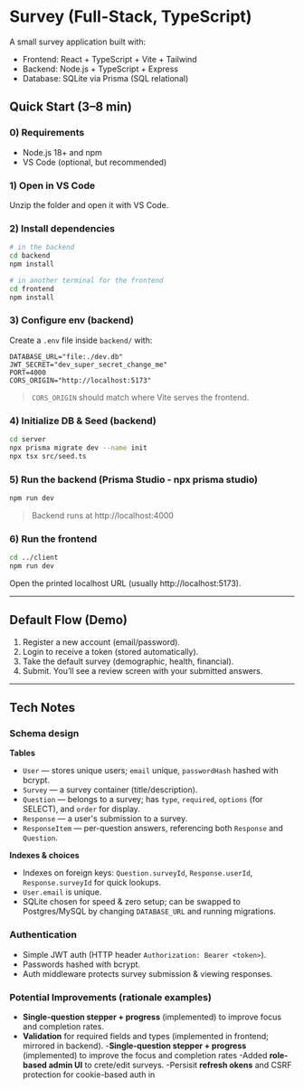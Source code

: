 # Survey (Full-Stack, TypeScript)

A small survey application built with:
- Frontend: React + TypeScript + Vite + Tailwind
- Backend: Node.js + TypeScript + Express
- Database: SQLite via Prisma (SQL relational)

## Quick Start (3–8 min)

### 0) Requirements
- Node.js 18+ and npm
- VS Code (optional, but recommended)

### 1) Open in VS Code
Unzip the folder and open it with VS Code.

### 2) Install dependencies
```bash
# in the backend
cd backend
npm install

# in another terminal for the frontend
cd frontend
npm install
```

### 3) Configure env (backend)
Create a `.env` file inside `backend/` with:
```
DATABASE_URL="file:./dev.db"
JWT_SECRET="dev_super_secret_change_me"
PORT=4000
CORS_ORIGIN="http://localhost:5173"
```

> `CORS_ORIGIN` should match where Vite serves the frontend.

### 4) Initialize DB & Seed (backend)
```bash
cd server
npx prisma migrate dev --name init
npx tsx src/seed.ts
```

### 5) Run the backend (Prisma Studio - npx prisma studio)
```bash
npm run dev
```
> Backend runs at http://localhost:4000

### 6) Run the frontend
```bash
cd ../client
npm run dev
```
Open the printed localhost URL (usually http://localhost:5173).

---

## Default Flow (Demo)
1. Register a new account (email/password).
2. Login to receive a token (stored automatically).
3. Take the default survey (demographic, health, financial).
4. Submit. You’ll see a review screen with your submitted answers.

---

## Tech Notes

### Schema design
**Tables**
- `User` — stores unique users; `email` unique, `passwordHash` hashed with bcrypt.
- `Survey` — a survey container (title/description).
- `Question` — belongs to a survey; has `type`, `required`, `options` (for SELECT), and `order` for display.
- `Response` — a user's submission to a survey.
- `ResponseItem` — per-question answers, referencing both `Response` and `Question`.

**Indexes & choices**
- Indexes on foreign keys: `Question.surveyId`, `Response.userId`, `Response.surveyId` for quick lookups.
- `User.email` is unique.
- SQLite chosen for speed & zero setup; can be swapped to Postgres/MySQL by changing `DATABASE_URL` and running migrations.

### Authentication
- Simple JWT auth (HTTP header `Authorization: Bearer <token>`).
- Passwords hashed with bcrypt.
- Auth middleware protects survey submission & viewing responses.

### Potential Improvements (rationale examples)
- **Single-question stepper + progress** (implemented) to improve focus and completion rates.
- **Validation** for required fields and types (implemented in frontend; mirrored in backend).
-**Single-question stepper + progress** (implemented) to improve the focus and completion rates
-Added **role-based admin UI** to crete/edit surveys.
-Persisit **refresh okens** and CSRF protection for cookie-based auth in





